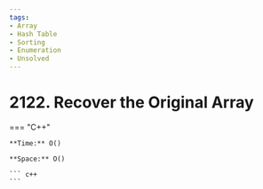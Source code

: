 ```yaml
---
tags:
- Array
- Hash Table
- Sorting
- Enumeration
- Unsolved
---
```



# 2122. Recover the Original Array

=== "C++"

    **Time:** O()

    **Space:** O()

    ``` c++
    ```